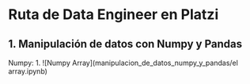 # Ruta de Data Engineer en Platzi

## 1. Manipulación de datos con Numpy y Pandas

Numpy:
    1. ![Numpy Array](manipulacion_de_datos_numpy_y_pandas/el array.ipynb)
